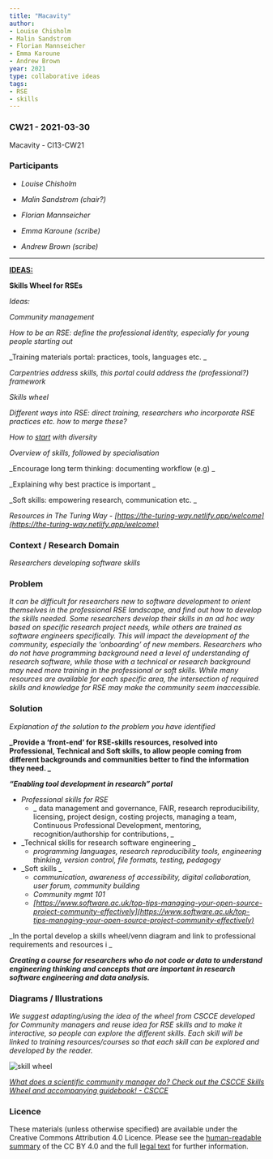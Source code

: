 ```yaml
---
title: "Macavity"
author:
- Louise Chisholm
- Malin Sandstrom
- Florian Mannseicher
- Emma Karoune
- Andrew Brown
year: 2021
type: collaborative ideas
tags:
- RSE
- skills
---
```


### CW21 - 2021-03-30

Macavity - CI13-CW21


### **Participants**

* _Louise Chisholm_

* _Malin Sandstrom (chair?)_

* _Florian Mannseicher_

* _Emma Karoune (scribe)_

* _Andrew Brown (scribe)_


---


**<span style="text-decoration:underline;">IDEAS:</span>**

**Skills Wheel for RSEs**

_Ideas:_

_Community management_

_How to be an RSE: define the professional identity, especially for young people starting out_

_Training materials portal: practices, tools, languages etc. _

_Carpentries address skills, this portal could address the (professional?) framework_

_Skills wheel_

_Different ways into RSE: direct training, researchers who incorporate RSE practices etc. how to merge these?_

_How to <span style="text-decoration:underline;">start</span> with diversity_

_Overview of skills, followed by specialisation_

_Encourage long term thinking: documenting workflow (e.g) _

_Explaining why best practice is important _

_Soft skills: empowering research, communication etc.  _

_Resources in The Turing Way - [https://the-turing-way.netlify.app/welcome](https://the-turing-way.netlify.app/welcome)_


### **Context / Research Domain**

_Researchers developing software skills_


### **Problem**

_It can be difficult for researchers new to software development to orient themselves in the professional RSE landscape, and find out how to develop the skills needed. Some researchers develop their skills in an ad hoc way based on specific research project needs, while others are trained as software engineers specifically. This will impact the development of the community, especially the ‘onboarding’ of new members. Researchers who do not have programming background need a level of understanding of research software, while those with a technical or research background may need more training in the professional or soft skills. While many resources are available for each specific area, the intersection of required skills and knowledge for RSE may make the community seem inaccessible._


### **Solution**

_Explanation of the solution to the problem you have identified_

**_Provide a ‘front-end’ for RSE-skills resources, resolved into Professional, Technical and Soft skills, to allow people coming from different backgrounds and communities better to find the information they need. _**

**_“Enabling tool development in research” portal_**



*   _Professional skills for RSE_
    *   _ data management and governance, FAIR, research reproducibility, licensing, project design, costing projects, managing a team, Continuous Professional Development, mentoring, recognition/authorship for contributions, _
*   _Technical skills for research software engineering _
    *   _programming languages, research reproducibility tools, engineering thinking, version control, file formats, testing, pedagogy_
*   _Soft skills _
    *   _communication, awareness of accessibility, digital collaboration, user forum, community building_
    *   _Community mgmt 101_
    *   _[https://www.software.ac.uk/top-tips-managing-your-open-source-project-community-effectively](https://www.software.ac.uk/top-tips-managing-your-open-source-project-community-effectively)_

_In the portal develop a skills wheel/venn diagram and link to professional requirements and resources i _

**_Creating a course for researchers who do not code or data to understand engineering thinking and concepts that are important in research software engineering and data analysis._**


### **Diagrams / Illustrations**

_We suggest adapting/using the idea of the wheel from CSCCE developed for Community managers and reuse idea for RSE skills and to make it interactive, so people can explore the different skills. Each skill will be linked to training resources/courses so that each skill can be explored and developed by the reader._




![skill wheel](../images/cw21-skills.jpg)


_[What does a scientific community manager do? Check out the CSCCE Skills Wheel and accompanying guidebook! - CSCCE](https://www.cscce.org/2021/01/25/what-does-a-scientific-community-manager-do-check-out-the-cscce-skills-wheel-and-accompanying-guidebook/)_


### Licence

These materials (unless otherwise specified) are available under the Creative Commons Attribution 4.0 Licence. Please see the [human-readable summary](https://creativecommons.org/licenses/by/4.0/) of the CC BY 4.0 and the full [legal text](https://creativecommons.org/licenses/by/4.0/legalcode) for further information. 


